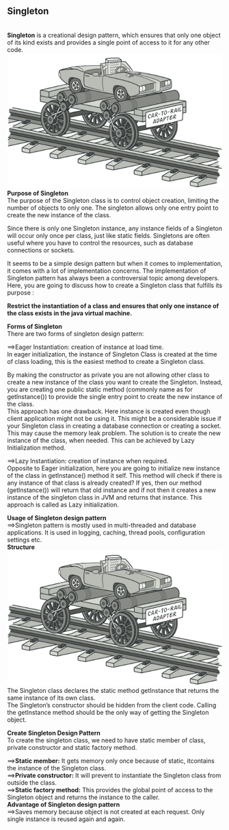 <h2>Singleton</h2><br/>
<b>Singleton</b> is a creational design pattern, which ensures that only one object of its kind exists and provides a single point of access to it for any other code.<br/>
<img src="https://github.com/firoze-hossain/Design-Pattern/blob/master/Structural%20Patterns/adapter-design-pattern/out/production/adapter-design-pattern/image/adapter.png" alt="Singleton" title="singleton"><br/>
<b>Purpose of Singleton</b><br/>
The purpose of the Singleton class is to control object creation, limiting the number of objects to only one.
The singleton allows only one entry point to create the new instance of the class.<br/>

Since there is only one Singleton instance, any instance fields of a Singleton will occur only once per class, just like static fields. 
Singletons are often useful where you have to control the resources, such as database connections or sockets.<br/>

It seems to be a simple design pattern but when it comes to implementation, it comes with a lot of implementation concerns. 
The implementation of Singleton pattern has always been a controversial topic among developers. Here, you are going to discuss how to create a Singleton class that fulfills its purpose :<br/>

<b>Restrict the instantiation of a class and ensures that only one instance of the class exists in the java virtual machine.</b><br/>

<b>Forms of Singleton</b><br/>
There are two forms of singleton design pattern:<br/>

==>Eager Instantiation: creation of instance at load time.<br/>
In eager initialization, the instance of Singleton Class is created at the time of class loading, this is the easiest method to create a Singleton class.

By making the constructor as private you are not allowing other class to create a new instance of the class you want to create the Singleton. 
Instead, you are creating one public static method (commonly name as for getInstance()) to provide the single entry point to create the new instance of the class.<br/>
This approach has one drawback. Here instance is created even though client application might not be using it. This might be a considerable issue if your
Singleton class in creating a database connection or creating a socket. This may cause the memory leak problem. The solution is to create the new instance of the class, when needed.
This can be achieved by Lazy Initialization method.<br/>

==>Lazy Instantiation: creation of instance when required.<br/>
Opposite to Eager initialization, here you are going to initialize new instance of the class in getInstance() method it self. This method will check if there is any instance of that class is already created? If yes, then our method (getInstance()) will return that old instance and if not then it creates a new instance of the singleton class in JVM and returns that instance.
This approach is called as Lazy initialization.<br/>

<b>Usage of Singleton design pattern</b><br/>
==>Singleton pattern is mostly used in multi-threaded and database applications. 
It is used in logging, caching, thread pools, configuration settings etc.<br/>
<b>Structure</b><br/>
<img src="https://github.com/firoze-hossain/Design-Pattern/blob/master/Structural%20Patterns/adapter-design-pattern/out/production/adapter-design-pattern/image/adapter.png" alt="Structure" title="structure"><br/>
The Singleton class declares the static method getInstance that returns the same instance of its own class.<br/>
The Singleton’s constructor should be hidden from the client code.
Calling the getInstance method should be the only way of getting the Singleton object.<br/>

<b>Create Singleton Design Pattern</b><br/>
To create the singleton class, we need to have static member of class, private constructor and static factory method.<br/>

==><b>Static member:</b> It gets memory only once because of static, itcontains the instance of the Singleton class.<br/>
==><b>Private constructor:</b>  It will prevent to instantiate the Singleton class from outside the class.<br/>
==><b>Static factory method:</b>  This provides the global point of access to the Singleton object and returns the instance to the caller.<br/>
<b>Advantage of Singleton design pattern</b><br/>
==>Saves memory because object is not created at each request. Only single instance is reused again and again.<br/>